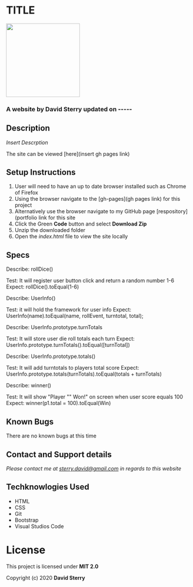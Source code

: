 # TITLE 
<img src="https://github.com/Dave-Sterry.png" width="200px" height="auto">

### A website by David Sterry updated on -----

## Description

_Insert Descrption_

The site can be viewed [here](insert gh pages link)

## Setup Instructions
1. User will need to have an up to date browser installed such as Chrome of Firefox
2. Using the browser navigate to the [gh-pages](gh pages link) for this project
2. Alternatively use the browser navigate to my GitHub page [respository](portfolio link for this site
3. Click the Green **Code** button and select **Download Zip**
4. Unzip the downloaded folder
5. Open the _index.html_ file to view the site locally

## Specs

Describe: rollDice()

Test: It will register user button click and return a random number 1-6  
Expect: rollDice().toEqual(1-6)

Describe: UserInfo()

Test: it will hold the framework for user info
Expect: UserInfo(name).toEqual(name, rollEvent, turntotal, total);

Describe: UserInfo.prototype.turnTotals

Test: It will store user die roll totals each turn
Expect: UserInfo.prototype.turnTotals().toEqual([turnTotal])

Describe: UserInfo.prototype.totals()

Test: It will add turntotals to players total score
Expect: UserInfo.prototype.totals(turnTotals).toEqual(totals + turnTotals)

Describe: winner()

Test: It will show "Player "" Won!" on screen when user score equals 100
Expect: winner(p1.total = 100).toEqual(Win)

## Known Bugs
There are no known bugs at this time

## Contact and Support details

_Please contact me at sterry.david@gmail.com in regards to this website_

## Techknowlogies Used

* HTML
* CSS
* Git
* Bootstrap
* Visual Studios Code

# License

This project is licensed under **MIT 2.0**

Copyright (c) 2020 **David Sterry**
